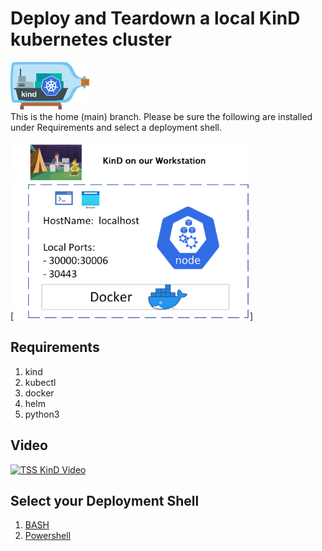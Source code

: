 # Deploy and Teardown a local KinD kubernetes cluster
[<img alt="KinD" width="25%" src="/images/kind-logo.png" />](https://kind.sigs.k8s.io/) \
This is the home (main) branch.  Please be sure the following are installed under Requirements and select a deployment shell. \
\
[<img alt="Diagram" width="75%" src="/images/KinD.png" />]

## Requirements
1. kind
2. kubectl
3. docker
4. helm 
5. python3

## Video
[![TSS KinD Video](http://img.youtube.com/vi/wufvujgNeAY/0.jpg)](https://youtu.be/wufvujgNeAY "TSS: Local KinD K8s Cluster")

## Select your Deployment Shell
1. [BASH](https://github.com/Tech-Survival-School/kind/tree/bash)
2. [Powershell](https://github.com/Tech-Survival-School/kind/tree/powershell)
